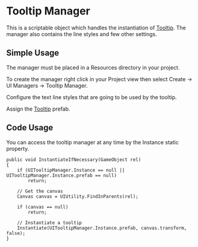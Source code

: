 # Tooltip Manager
This is a scriptable object which handles the instantiation of [Tooltip](tooltip.md). The manager also contains the line styles and few other settings.

## Simple Usage
The manager must be placed in a Resources directory in your project.

To create the manager right click in your Project view then select Create -> UI Managers -> Tooltip Manager.

Configure the text line styles that are going to be used by the tooltip.

Assign the [Tooltip](tooltip.md) prefab.

## Code Usage
You can access the tooltip manager at any time by the Instance static property.

```
public void InstantiateIfNecessary(GameObject rel)
{
    if (UITooltipManager.Instance == null || UITooltipManager.Instance.prefab == null)
        return;

    // Get the canvas
    Canvas canvas = UIUtility.FindInParents(rel);

    if (canvas == null)
        return;

    // Instantiate a tooltip
    Instantiate(UITooltipManager.Instance.prefab, canvas.transform, false);
}
```
